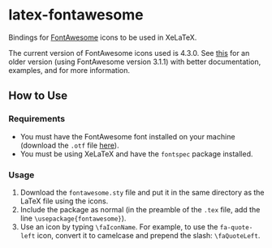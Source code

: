 latex-fontawesome
=================

Bindings for [FontAwesome](http://fortawesome.github.io/Font-Awesome/) icons to be used in XeLaTeX.

The current version of FontAwesome icons used is 4.3.0. See [this](http://www.ctan.org/tex-archive/fonts/fontawesome) for an older version (using FontAwesome version 3.1.1) with better documentation, examples, and for more information.

How to Use
----------

### Requirements
* You must have the FontAwesome font installed on your machine (download the `.otf` file [here](https://github.com/FortAwesome/Font-Awesome/blob/master/fonts/FontAwesome.otf?raw=true)).
* You must be using XeLaTeX and have the `fontspec` package installed.

### Usage
1. Download the `fontawesome.sty` file and put it in the same directory as the LaTeX file using the icons.
2. Include the package as normal (in the preamble of the `.tex` file, add the line `\usepackage{fontawesome}`).
3. Use an icon by typing `\faIconName`. For example, to use the `fa-quote-left` icon, convert it to camelcase and prepend the slash: `\faQuoteLeft`.

